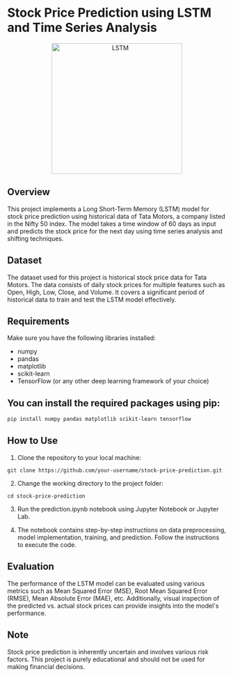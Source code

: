 # Stock Price Prediction using LSTM and Time Series Analysis
<p align=center>
  <img src=https://github.com/123Satyajeet123/LSTM-stock-prediction-/assets/103361055/6743779d-dbbe-4a71-b799-6be3726e7b07 alt=LSTM model height=300rem>
</p>


## Overview
This project implements a Long Short-Term Memory (LSTM) model for stock price prediction using historical data of Tata Motors, a company listed in the Nifty 50 index. The model takes a time window of 60 days as input and predicts the stock price for the next day using time series analysis and shifting techniques.

## Dataset
The dataset used for this project is historical stock price data for Tata Motors. The data consists of daily stock prices for multiple features such as Open, High, Low, Close, and Volume. It covers a significant period of historical data to train and test the LSTM model effectively.

## Requirements
Make sure you have the following libraries installed:

- numpy
- pandas
- matplotlib
- scikit-learn
- TensorFlow (or any other deep learning framework of your choice)

## You can install the required packages using pip:

```bash
pip install numpy pandas matplotlib scikit-learn tensorflow
```
## How to Use
1. Clone the repository to your local machine:

```
git clone https://github.com/your-username/stock-price-prediction.git
```
2. Change the working directory to the project folder:
```
cd stock-price-prediction
```

3. Run the prediction.ipynb notebook using Jupyter Notebook or Jupyter Lab.

4. The notebook contains step-by-step instructions on data preprocessing, model implementation, training, and prediction. Follow the instructions to execute the code.

## Evaluation
The performance of the LSTM model can be evaluated using various metrics such as Mean Squared Error (MSE), Root Mean Squared Error (RMSE), Mean Absolute Error (MAE), etc. Additionally, visual inspection of the predicted vs. actual stock prices can provide insights into the model's performance.

## Note
Stock price prediction is inherently uncertain and involves various risk factors. This project is purely educational and should not be used for making financial decisions.
